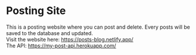 # Posting Site
This is a posting website where you can post and delete. Every posts will be saved to the database and updated. <br/>
Visit the website here: https://posts-blog.netlify.app/ <br/>
The API: https://my-post-api.herokuapp.com/
